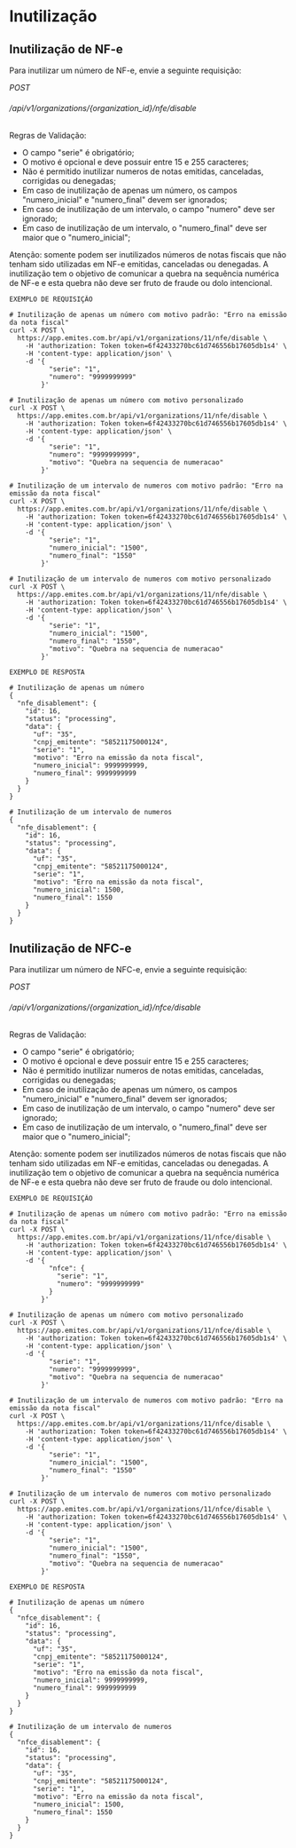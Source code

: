 # Inutilização

## Inutilização de NF-e

Para inutilizar um número de NF-e, envie a seguinte requisição:  
 
<div class="api-endpoint">
    <div class="endpoint-data">
        <i class="label label-get">POST</i>
        <h6>/api/v1/organizations/{organization_id}/nfe/disable</h6>
    </div>
</div> 

Regras de Validação:

* O campo "serie" é obrigatório;
* O motivo é opcional e deve possuir entre 15 e 255 caracteres;
* Não é permitido inutilizar numeros de notas emitidas, canceladas, corrigidas ou denegadas;
* Em caso de inutilização de apenas um número, os campos "numero_inicial" e "numero_final" devem ser ignorados;
* Em caso de inutilização de um intervalo, o campo "numero" deve ser ignorado;
* Em caso de inutilização de um intervalo, o "numero_final" deve ser maior que o "numero_inicial";

<aside class="notice">
    Atenção: somente podem ser inutilizados números de notas fiscais que não tenham sido utilizadas em NF-e emitidas, canceladas ou denegadas. A inutilização tem o objetivo de comunicar a quebra na sequência numérica de NF-e e esta quebra não deve ser fruto de fraude ou dolo intencional.
</aside>

```shell
EXEMPLO DE REQUISIÇÃO

# Inutilização de apenas um número com motivo padrão: "Erro na emissão da nota fiscal"
curl -X POST \
  https://app.emites.com.br/api/v1/organizations/11/nfe/disable \
    -H 'authorization: Token token=6f42433270bc61d746556b17605db1s4' \
    -H 'content-type: application/json' \
    -d '{
          "serie": "1",
          "numero": "9999999999"
        }'

# Inutilização de apenas um número com motivo personalizado
curl -X POST \
  https://app.emites.com.br/api/v1/organizations/11/nfe/disable \
    -H 'authorization: Token token=6f42433270bc61d746556b17605db1s4' \
    -H 'content-type: application/json' \
    -d '{
          "serie": "1",
          "numero": "9999999999",
          "motivo": "Quebra na sequencia de numeracao"
        }'

# Inutilização de um intervalo de numeros com motivo padrão: "Erro na emissão da nota fiscal"
curl -X POST \
  https://app.emites.com.br/api/v1/organizations/11/nfe/disable \
    -H 'authorization: Token token=6f42433270bc61d746556b17605db1s4' \
    -H 'content-type: application/json' \
    -d '{
          "serie": "1",
          "numero_inicial": "1500",
          "numero_final": "1550"
        }'

# Inutilização de um intervalo de numeros com motivo personalizado
curl -X POST \
  https://app.emites.com.br/api/v1/organizations/11/nfe/disable \
    -H 'authorization: Token token=6f42433270bc61d746556b17605db1s4' \
    -H 'content-type: application/json' \
    -d '{
          "serie": "1",
          "numero_inicial": "1500",
          "numero_final": "1550",
          "motivo": "Quebra na sequencia de numeracao"
        }'

EXEMPLO DE RESPOSTA

# Inutilização de apenas um número
{
  "nfe_disablement": {
    "id": 16,
    "status": "processing",
    "data": {
      "uf": "35",
      "cnpj_emitente": "58521175000124",
      "serie": "1",
      "motivo": "Erro na emissão da nota fiscal",
      "numero_inicial": 9999999999,
      "numero_final": 9999999999
    }
  }
}

# Inutilização de um intervalo de numeros
{
  "nfe_disablement": {
    "id": 16,
    "status": "processing",
    "data": {
      "uf": "35",
      "cnpj_emitente": "58521175000124",
      "serie": "1",
      "motivo": "Erro na emissão da nota fiscal",
      "numero_inicial": 1500,
      "numero_final": 1550
    }
  }
}
```

## Inutilização de NFC-e

Para inutilizar um número de NFC-e, envie a seguinte requisição:  

<div class="api-endpoint">
    <div class="endpoint-data">
        <i class="label label-get">POST</i>
        <h6>/api/v1/organizations/{organization_id}/nfce/disable</h6>
    </div>
</div> 

Regras de Validação:

* O campo "serie" é obrigatório;
* O motivo é opcional e deve possuir entre 15 e 255 caracteres;
* Não é permitido inutilizar numeros de notas emitidas, canceladas, corrigidas ou denegadas;
* Em caso de inutilização de apenas um número, os campos "numero_inicial" e "numero_final" devem ser ignorados;
* Em caso de inutilização de um intervalo, o campo "numero" deve ser ignorado;
* Em caso de inutilização de um intervalo, o "numero_final" deve ser maior que o "numero_inicial";

<aside class="notice">
    Atenção: somente podem ser inutilizados números de notas fiscais que não tenham sido utilizadas em NF-e emitidas, canceladas ou denegadas. A inutilização tem o objetivo de comunicar a quebra na sequência numérica de NF-e e esta quebra não deve ser fruto de fraude ou dolo intencional.
</aside>

```shell
EXEMPLO DE REQUISIÇÃO

# Inutilização de apenas um número com motivo padrão: "Erro na emissão da nota fiscal"
curl -X POST \
  https://app.emites.com.br/api/v1/organizations/11/nfce/disable \
    -H 'authorization: Token token=6f42433270bc61d746556b17605db1s4' \
    -H 'content-type: application/json' \
    -d '{
          "nfce": {
            "serie": "1",
            "numero": "9999999999"
          }
        }'

# Inutilização de apenas um número com motivo personalizado
curl -X POST \
  https://app.emites.com.br/api/v1/organizations/11/nfce/disable \
    -H 'authorization: Token token=6f42433270bc61d746556b17605db1s4' \
    -H 'content-type: application/json' \
    -d '{
          "serie": "1",
          "numero": "9999999999",
          "motivo": "Quebra na sequencia de numeracao"
        }'

# Inutilização de um intervalo de numeros com motivo padrão: "Erro na emissão da nota fiscal"
curl -X POST \
  https://app.emites.com.br/api/v1/organizations/11/nfce/disable \
    -H 'authorization: Token token=6f42433270bc61d746556b17605db1s4' \
    -H 'content-type: application/json' \
    -d '{
          "serie": "1",
          "numero_inicial": "1500",
          "numero_final": "1550"
        }'

# Inutilização de um intervalo de numeros com motivo personalizado
curl -X POST \
  https://app.emites.com.br/api/v1/organizations/11/nfce/disable \
    -H 'authorization: Token token=6f42433270bc61d746556b17605db1s4' \
    -H 'content-type: application/json' \
    -d '{
          "serie": "1",
          "numero_inicial": "1500",
          "numero_final": "1550",
          "motivo": "Quebra na sequencia de numeracao"
        }'

EXEMPLO DE RESPOSTA

# Inutilização de apenas um número
{
  "nfce_disablement": {
    "id": 16,
    "status": "processing",
    "data": {
      "uf": "35",
      "cnpj_emitente": "58521175000124",
      "serie": "1",
      "motivo": "Erro na emissão da nota fiscal",
      "numero_inicial": 9999999999,
      "numero_final": 9999999999
    }
  }
}

# Inutilização de um intervalo de numeros
{
  "nfce_disablement": {
    "id": 16,
    "status": "processing",
    "data": {
      "uf": "35",
      "cnpj_emitente": "58521175000124",
      "serie": "1",
      "motivo": "Erro na emissão da nota fiscal",
      "numero_inicial": 1500,
      "numero_final": 1550
    }
  }
}
```
